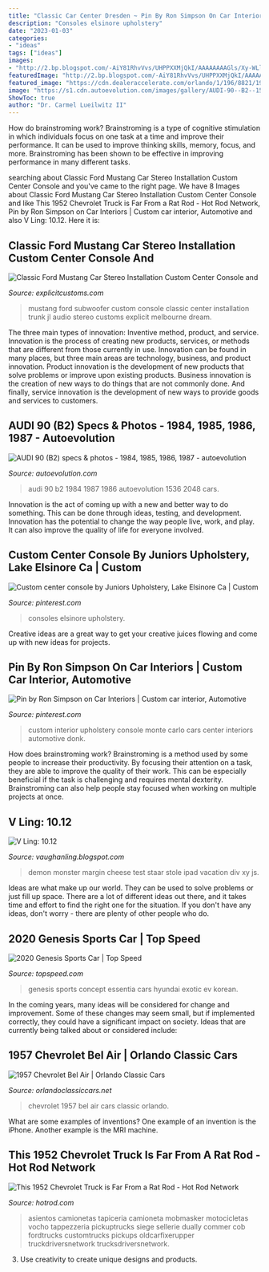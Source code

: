 ```yaml
---
title: "Classic Car Center Dresden ~ Pin By Ron Simpson On Car Interiors"
description: "Consoles elsinore upholstery"
date: "2023-01-03"
categories:
- "ideas"
tags: ["ideas"]
images:
- "http://2.bp.blogspot.com/-AiY81RhvVvs/UHPPXXMjQkI/AAAAAAAAGls/Xy-WLl0aCEY/s1600/cheese.jpg"
featuredImage: "http://2.bp.blogspot.com/-AiY81RhvVvs/UHPPXXMjQkI/AAAAAAAAGls/Xy-WLl0aCEY/s1600/cheese.jpg"
featured_image: "https://cdn.dealeraccelerate.com/orlando/1/196/8821/1920x1440/1957-chevrolet-bel-air"
image: "https://s1.cdn.autoevolution.com/images/gallery/AUDI-90--B2--1512_29.jpg"
ShowToc: true
author: "Dr. Carmel Lueilwitz II"
---
```



How do brainstroming work?
Brainstroming is a type of cognitive stimulation in which individuals focus on one task at a time and improve their performance. It can be used to improve thinking skills, memory, focus, and more. Brainstroming has been shown to be effective in improving performance in many different tasks.

	

		
searching about Classic Ford Mustang Car Stereo Installation Custom Center Console and you've came to the right page. We have 8 Images about Classic Ford Mustang Car Stereo Installation Custom Center Console and like This 1952 Chevrolet Truck is Far From a Rat Rod - Hot Rod Network, Pin by Ron Simpson on Car Interiors | Custom car interior, Automotive and also V Ling: 10.12. Here it is:
		
    
## Classic Ford Mustang Car Stereo Installation Custom Center Console And

<img loading=lazy src="http://www.explicitcustoms.com/wp-content/uploads/2018/05/classic-ford-mustang-custom-center-console-and-trunk-subwoofer-installation-in-Melbourne-by-Explicit-Customs-2.jpg" onerror="this.onerror=null;this.src='https://tse3.mm.bing.net/th?id=OIP.een5KB1-GUQz7ToOP6L1-gHaFj&amp;pid=15.1';" alt="Classic Ford Mustang Car Stereo Installation Custom Center Console and">

_Source: explicitcustoms.com_

>mustang ford subwoofer custom console classic center installation trunk jl audio stereo customs explicit melbourne dream. 

	

The three main types of innovation: Inventive method, product, and service.
Innovation is the process of creating new products, services, or methods that are different from those currently in use. Innovation can be found in many places, but three main areas are technology, business, and product innovation. 
Product innovation is the development of new products that solve problems or improve upon existing products. Business innovation is the creation of new ways to do things that are not commonly done. And finally, service innovation is the development of new ways to provide goods and services to customers.

    
## AUDI 90 (B2) Specs &amp; Photos - 1984, 1985, 1986, 1987 - Autoevolution

<img loading=lazy src="https://s1.cdn.autoevolution.com/images/gallery/AUDI-90--B2--1512_29.jpg" onerror="this.onerror=null;this.src='https://tse1.mm.bing.net/th?id=OIP.oo3Wws7yj1MsV03ki-Lm9QHaFj&amp;pid=15.1';" alt="AUDI 90 (B2) specs &amp; photos - 1984, 1985, 1986, 1987 - autoevolution">

_Source: autoevolution.com_

>audi 90 b2 1984 1987 1986 autoevolution 1536 2048 cars. 

	

Innovation is the act of coming up with a new and better way to do something. This can be done through ideas, testing, and development. Innovation has the potential to change the way people live, work, and play. It can also improve the quality of life for everyone involved.

    
## Custom Center Console By Juniors Upholstery, Lake Elsinore Ca | Custom

<img loading=lazy src="https://i.pinimg.com/736x/9f/c5/21/9fc521a027175421d4b7f565e79c09e7--custom-center-console-consoles.jpg" onerror="this.onerror=null;this.src='https://tse4.mm.bing.net/th?id=OIP.JiOMvMUmpussuNX3uuDDmgHaFi&amp;pid=15.1';" alt="Custom center console by Juniors Upholstery, Lake Elsinore Ca | Custom">

_Source: pinterest.com_

>consoles elsinore upholstery. 

	

Creative ideas are a great way to get your creative juices flowing and come up with new ideas for projects.

    
## Pin By Ron Simpson On Car Interiors | Custom Car Interior, Automotive

<img loading=lazy src="https://i.pinimg.com/736x/23/7a/ec/237aec7cc3a2b8f6cc940c39f9e4a996.jpg" onerror="this.onerror=null;this.src='https://tse4.mm.bing.net/th?id=OIP.GLQqSzrIZ8eKbKJI26h-cQHaFr&amp;pid=15.1';" alt="Pin by Ron Simpson on Car Interiors | Custom car interior, Automotive">

_Source: pinterest.com_

>custom interior upholstery console monte carlo cars center interiors automotive donk. 

	

How does brainstroming work?
Brainstroming is a method used by some people to increase their productivity. By focusing their attention on a task, they are able to improve the quality of their work. This can be especially beneficial if the task is challenging and requires mental dexterity. Brainstroming can also help people stay focused when working on multiple projects at once.

    
## V Ling: 10.12

<img loading=lazy src="http://2.bp.blogspot.com/-AiY81RhvVvs/UHPPXXMjQkI/AAAAAAAAGls/Xy-WLl0aCEY/s1600/cheese.jpg" onerror="this.onerror=null;this.src='https://tse1.mm.bing.net/th?id=OIP.18mFd2Hti1W0E3IlVDAe8AHaGG&amp;pid=15.1';" alt="V Ling: 10.12">

_Source: vaughanling.blogspot.com_

>demon monster margin cheese test staar stole ipad vacation div xy js. 

	

Ideas are what make up our world. They can be used to solve problems or just fill up space. There are a lot of different ideas out there, and it takes time and effort to find the right one for the situation. If you don't have any ideas, don't worry - there are plenty of other people who do.

    
## 2020 Genesis Sports Car | Top Speed

<img loading=lazy src="https://pictures.topspeed.com/IMG/crop/201803/genesis-essentia-con_800x0w.jpg" onerror="this.onerror=null;this.src='https://tse2.mm.bing.net/th?id=OIP.l1z-sKzbR7jI4JaikwaC4wHaEK&amp;pid=15.1';" alt="2020 Genesis Sports Car | Top Speed">

_Source: topspeed.com_

>genesis sports concept essentia cars hyundai exotic ev korean. 

	

In the coming years, many ideas will be considered for change and improvement. Some of these changes may seem small, but if implemented correctly, they could have a significant impact on society. Ideas that are currently being talked about or considered include: 

    
## 1957 Chevrolet Bel Air | Orlando Classic Cars

<img loading=lazy src="https://cdn.dealeraccelerate.com/orlando/1/196/8821/1920x1440/1957-chevrolet-bel-air" onerror="this.onerror=null;this.src='https://tse4.mm.bing.net/th?id=OIP.uOaWvTfuOynUYHJuB4BqQAHaE8&amp;pid=15.1';" alt="1957 Chevrolet Bel Air | Orlando Classic Cars">

_Source: orlandoclassiccars.net_

>chevrolet 1957 bel air cars classic orlando. 

	

What are some examples of inventions?
One example of an invention is the iPhone. Another example is the MRI machine.

    
## This 1952 Chevrolet Truck Is Far From A Rat Rod - Hot Rod Network

<img loading=lazy src="http://st.hotrod.com/uploads/sites/21/2015/07/1952-chevrolet-truck-interior-bench-seat.jpg" onerror="this.onerror=null;this.src='https://tse1.mm.bing.net/th?id=OIP.k5XyX_WAw60dx_mZrGSrWAHaKX&amp;pid=15.1';" alt="This 1952 Chevrolet Truck is Far From a Rat Rod - Hot Rod Network">

_Source: hotrod.com_

>asientos camionetas tapiceria camioneta mobmasker motocicletas vocho tappezzeria pickuptrucks siege sellerie dually commer cob fordtrucks customtrucks pickups oldcarfixerupper truckdriversnetwork trucksdriversnetwork. 

	

3. Use creativity to create unique designs and products.

